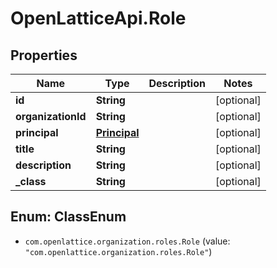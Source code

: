 # OpenLatticeApi.Role

## Properties

Name | Type | Description | Notes
------------ | ------------- | ------------- | -------------
**id** | **String** |  | [optional] 
**organizationId** | **String** |  | [optional] 
**principal** | [**Principal**](Principal.md) |  | [optional] 
**title** | **String** |  | [optional] 
**description** | **String** |  | [optional] 
**_class** | **String** |  | [optional] 



## Enum: ClassEnum


* `com.openlattice.organization.roles.Role` (value: `"com.openlattice.organization.roles.Role"`)




